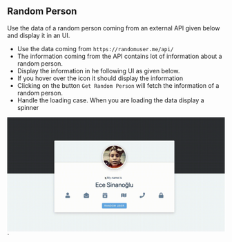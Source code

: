 ## Random Person

Use the data of a random person coming from an external API given below and display it in an UI.

- Use the data coming from `https://randomuser.me/api/`
- The information coming from the API contains lot of information about a random person.
- Display the information in he following UI as given below.
- If you hover over the icon it should display the information
- Clicking on the button `Get Random Person` will fetch the information of a random person.
- Handle the loading case. When you are loading the data display a spinner

![DEMO](../assets/random-person.gif)
`